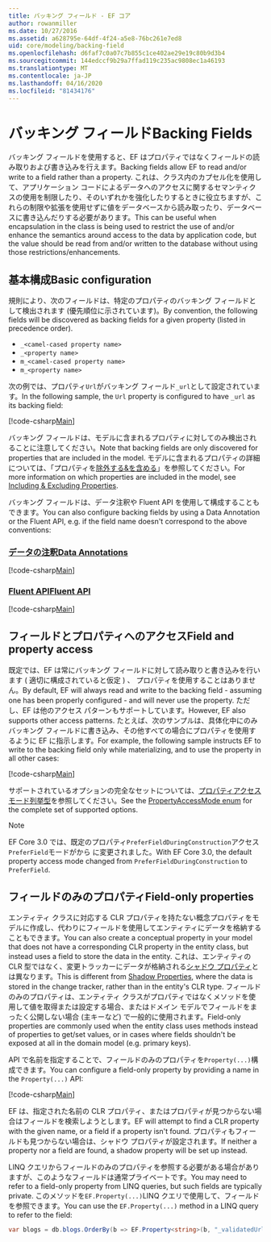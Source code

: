 ```yaml
---
title: バッキング フィールド - EF コア
author: rowanmiller
ms.date: 10/27/2016
ms.assetid: a628795e-64df-4f24-a5e8-76bc261e7ed8
uid: core/modeling/backing-field
ms.openlocfilehash: d6faf7c0a07c7b855c1ce402ae29e19c80b9d3b4
ms.sourcegitcommit: 144edccf9b29a7ffad119c235ac9808ec1a46193
ms.translationtype: MT
ms.contentlocale: ja-JP
ms.lasthandoff: 04/16/2020
ms.locfileid: "81434176"
---
```

# <a name="backing-fields"></a><span data-ttu-id="b4c86-102">バッキング フィールド</span><span class="sxs-lookup"><span data-stu-id="b4c86-102">Backing Fields</span></span>

<span data-ttu-id="b4c86-103">バッキング フィールドを使用すると、EF はプロパティではなくフィールドの読み取りおよび書き込みを行えます。</span><span class="sxs-lookup"><span data-stu-id="b4c86-103">Backing fields allow EF to read and/or write to a field rather than a property.</span></span> <span data-ttu-id="b4c86-104">これは、クラス内のカプセル化を使用して、アプリケーション コードによるデータへのアクセスに関するセマンティクスの使用を制限したり、そのいずれかを強化したりするときに役立ちますが、これらの制限や拡張を使用せずに値をデータベースから読み取ったり、データベースに書き込んだりする必要があります。</span><span class="sxs-lookup"><span data-stu-id="b4c86-104">This can be useful when encapsulation in the class is being used to restrict the use of and/or enhance the semantics around access to the data by application code, but the value should be read from and/or written to the database without using those restrictions/enhancements.</span></span>

## <a name="basic-configuration"></a><span data-ttu-id="b4c86-105">基本構成</span><span class="sxs-lookup"><span data-stu-id="b4c86-105">Basic configuration</span></span>

<span data-ttu-id="b4c86-106">規則により、次のフィールドは、特定のプロパティのバッキング フィールドとして検出されます (優先順位に示されています)。</span><span class="sxs-lookup"><span data-stu-id="b4c86-106">By convention, the following fields will be discovered as backing fields for a given property (listed in precedence order).</span></span> 

* `_<camel-cased property name>`
* `_<property name>`
* `m_<camel-cased property name>`
* `m_<property name>`

<span data-ttu-id="b4c86-107">次の例では、プロパティ`Url`がバッキング フィールド`_url`として設定されています。</span><span class="sxs-lookup"><span data-stu-id="b4c86-107">In the following sample, the `Url` property is configured to have `_url` as its backing field:</span></span>

[!code-csharp[Main](../../../samples/core/Modeling/Conventions/BackingField.cs#Sample)]

<span data-ttu-id="b4c86-108">バッキング フィールドは、モデルに含まれるプロパティに対してのみ検出されることに注意してください。</span><span class="sxs-lookup"><span data-stu-id="b4c86-108">Note that backing fields are only discovered for properties that are included in the model.</span></span> <span data-ttu-id="b4c86-109">モデルに含まれるプロパティの詳細については、「プロパティを[除外する&を含める](included-properties.md)」を参照してください。</span><span class="sxs-lookup"><span data-stu-id="b4c86-109">For more information on which properties are included in the model, see [Including & Excluding Properties](included-properties.md).</span></span>

<span data-ttu-id="b4c86-110">バッキング フィールドは、データ注釈や Fluent API を使用して構成することもできます。</span><span class="sxs-lookup"><span data-stu-id="b4c86-110">You can also configure backing fields by using a Data Annotation or the Fluent API, e.g. if the field name doesn't correspond to the above conventions:</span></span>

### <a name="data-annotations"></a>[<span data-ttu-id="b4c86-111">データの注釈</span><span class="sxs-lookup"><span data-stu-id="b4c86-111">Data Annotations</span></span>](#tab/data-annotations)

[!code-csharp[Main](../../../samples/core/Modeling/DataAnnotations/BackingField.cs?name=BackingField&highlight=7)]

### <a name="fluent-api"></a>[<span data-ttu-id="b4c86-112">Fluent API</span><span class="sxs-lookup"><span data-stu-id="b4c86-112">Fluent API</span></span>](#tab/fluent-api)

[!code-csharp[Main](../../../samples/core/Modeling/FluentAPI/BackingField.cs?name=BackingField&highlight=5)]

## <a name="field-and-property-access"></a><span data-ttu-id="b4c86-113">フィールドとプロパティへのアクセス</span><span class="sxs-lookup"><span data-stu-id="b4c86-113">Field and property access</span></span>

<span data-ttu-id="b4c86-114">既定では、EF は常にバッキング フィールドに対して読み取りと書き込みを行います ( 適切に構成されていると仮定 ) 、 プロパティを使用することはありません。</span><span class="sxs-lookup"><span data-stu-id="b4c86-114">By default, EF will always read and write to the backing field - assuming one has been properly configured - and will never use the property.</span></span> <span data-ttu-id="b4c86-115">ただし、EF は他のアクセス パターンもサポートしています。</span><span class="sxs-lookup"><span data-stu-id="b4c86-115">However, EF also supports other access patterns.</span></span> <span data-ttu-id="b4c86-116">たとえば、次のサンプルは、具体化中にのみバッキング フィールドに書き込み、その他すべての場合にプロパティを使用するように EF に指示します。</span><span class="sxs-lookup"><span data-stu-id="b4c86-116">For example, the following sample instructs EF to write to the backing field only while materializing, and to use the property in all other cases:</span></span>

[!code-csharp[Main](../../../samples/core/Modeling/FluentAPI/BackingFieldAccessMode.cs?name=BackingFieldAccessMode&highlight=6)]

<span data-ttu-id="b4c86-117">サポートされているオプションの完全なセットについては、[プロパティアクセス モード列挙型](https://docs.microsoft.com/dotnet/api/microsoft.entityframeworkcore.propertyaccessmode)を参照してください。</span><span class="sxs-lookup"><span data-stu-id="b4c86-117">See the [PropertyAccessMode enum](https://docs.microsoft.com/dotnet/api/microsoft.entityframeworkcore.propertyaccessmode) for the complete set of supported options.</span></span>

> [!NOTE]
> <span data-ttu-id="b4c86-118">EF Core 3.0 では、既定のプロパティ`PreferFieldDuringConstruction`アクセス`PreferField`モードがから に変更されました。</span><span class="sxs-lookup"><span data-stu-id="b4c86-118">With EF Core 3.0, the default property access mode changed from `PreferFieldDuringConstruction` to `PreferField`.</span></span>

## <a name="field-only-properties"></a><span data-ttu-id="b4c86-119">フィールドのみのプロパティ</span><span class="sxs-lookup"><span data-stu-id="b4c86-119">Field-only properties</span></span>

<span data-ttu-id="b4c86-120">エンティティ クラスに対応する CLR プロパティを持たない概念プロパティをモデルに作成し、代わりにフィールドを使用してエンティティにデータを格納することもできます。</span><span class="sxs-lookup"><span data-stu-id="b4c86-120">You can also create a conceptual property in your model that does not have a corresponding CLR property in the entity class, but instead uses a field to store the data in the entity.</span></span> <span data-ttu-id="b4c86-121">これは、エンティティの CLR 型ではなく、変更トラッカーにデータが格納される[シャドウ プロパティ](shadow-properties.md)とは異なります。</span><span class="sxs-lookup"><span data-stu-id="b4c86-121">This is different from [Shadow Properties](shadow-properties.md), where the data is stored in the change tracker, rather than in the entity's CLR type.</span></span> <span data-ttu-id="b4c86-122">フィールドのみのプロパティは、エンティティ クラスがプロパティではなくメソッドを使用して値を取得または設定する場合、またはドメイン モデルでフィールドをまったく公開しない場合 (主キーなど) で一般的に使用されます。</span><span class="sxs-lookup"><span data-stu-id="b4c86-122">Field-only properties are commonly used when the entity class uses methods instead of properties to get/set values, or in cases where fields shouldn't be exposed at all in the domain model (e.g. primary keys).</span></span>

<span data-ttu-id="b4c86-123">API で名前を指定することで、フィールドのみのプロパティを`Property(...)`構成できます。</span><span class="sxs-lookup"><span data-stu-id="b4c86-123">You can configure a field-only property by providing a name in the `Property(...)` API:</span></span>

[!code-csharp[Main](../../../samples/core/Modeling/FluentAPI/BackingFieldNoProperty.cs#Sample)]

<span data-ttu-id="b4c86-124">EF は、指定された名前の CLR プロパティ、またはプロパティが見つからない場合はフィールドを検索しようとします。</span><span class="sxs-lookup"><span data-stu-id="b4c86-124">EF will attempt to find a CLR property with the given name, or a field if a property isn't found.</span></span> <span data-ttu-id="b4c86-125">プロパティもフィールドも見つからない場合は、シャドウ プロパティが設定されます。</span><span class="sxs-lookup"><span data-stu-id="b4c86-125">If neither a property nor a field are found, a shadow property will be set up instead.</span></span>

<span data-ttu-id="b4c86-126">LINQ クエリからフィールドのみのプロパティを参照する必要がある場合がありますが、このようなフィールドは通常プライベートです。</span><span class="sxs-lookup"><span data-stu-id="b4c86-126">You may need to refer to a field-only property from LINQ queries, but such fields are typically private.</span></span> <span data-ttu-id="b4c86-127">このメソッドを`EF.Property(...)`LINQ クエリで使用して、フィールドを参照できます。</span><span class="sxs-lookup"><span data-stu-id="b4c86-127">You can use the `EF.Property(...)` method in a LINQ query to refer to the field:</span></span>

``` csharp
var blogs = db.blogs.OrderBy(b => EF.Property<string>(b, "_validatedUrl"));
```
